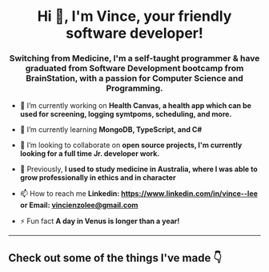 <h1 align="center">Hi 👋, I'm Vince, your friendly software developer!</h1>
<h3 align="center">Switching from Medicine, I'm a self-taught programmer & have graduated from Software Development bootcamp from BrainStation, with a passion for Computer Science and Programming.</h3>

- 🔭 I’m currently working on **Health Canvas, a health app which can be used for screening, logging symtpoms, scheduling, and more.**

- 🌱 I’m currently learning **MongoDB, TypeScript, and C#**

- 🤝 I’m looking to collaborate on **open source projects, I'm currently looking for a full time Jr. developer work.**

- 📝 Previously, **I used to study medicine in Australia, where I was able to grow professionally in ethics and in character**

- 📫 How to reach me **Linkedin: https://www.linkedin.com/in/vince--lee or Email: vincienzolee@gmail.com**

- ⚡ Fun fact **A day in Venus is longer than a year!**

<p align="left">
</p>

<hr class="solid">

<h2 align="left">Check out some of the things I've made  👇</h2>

<!---
VincienzoLee/VincienzoLee is a ✨ special ✨ repository because its `README.md` (this file) appears on your GitHub profile.
You can click the Preview link to take a look at your changes.
--->
